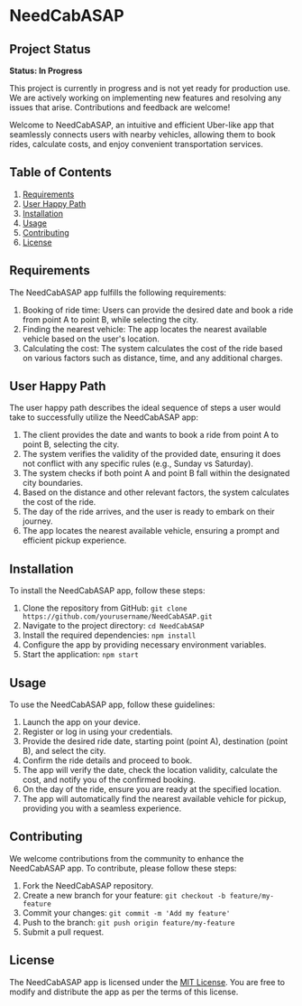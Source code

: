 # NeedCabASAP

## Project Status

**Status: In Progress**

This project is currently in progress and is not yet ready for production use. We are actively working on implementing new features and resolving any issues that arise. Contributions and feedback are welcome!


Welcome to NeedCabASAP, an intuitive and efficient Uber-like app that seamlessly connects users with nearby vehicles, allowing them to book rides, calculate costs, and enjoy convenient transportation services.

## Table of Contents
1. [Requirements](#requirements)
2. [User Happy Path](#user-happy-path)
3. [Installation](#installation)
4. [Usage](#usage)
5. [Contributing](#contributing)
6. [License](#license)

## Requirements
The NeedCabASAP app fulfills the following requirements:
1. Booking of ride time: Users can provide the desired date and book a ride from point A to point B, while selecting the city.
2. Finding the nearest vehicle: The app locates the nearest available vehicle based on the user's location.
3. Calculating the cost: The system calculates the cost of the ride based on various factors such as distance, time, and any additional charges.

## User Happy Path
The user happy path describes the ideal sequence of steps a user would take to successfully utilize the NeedCabASAP app:
1. The client provides the date and wants to book a ride from point A to point B, selecting the city.
2. The system verifies the validity of the provided date, ensuring it does not conflict with any specific rules (e.g., Sunday vs Saturday).
3. The system checks if both point A and point B fall within the designated city boundaries.
4. Based on the distance and other relevant factors, the system calculates the cost of the ride.
5. The day of the ride arrives, and the user is ready to embark on their journey.
6. The app locates the nearest available vehicle, ensuring a prompt and efficient pickup experience.

## Installation
To install the NeedCabASAP app, follow these steps:
1. Clone the repository from GitHub: `git clone https://github.com/yourusername/NeedCabASAP.git`
2. Navigate to the project directory: `cd NeedCabASAP`
3. Install the required dependencies: `npm install`
4. Configure the app by providing necessary environment variables.
5. Start the application: `npm start`

## Usage
To use the NeedCabASAP app, follow these guidelines:
1. Launch the app on your device.
2. Register or log in using your credentials.
3. Provide the desired ride date, starting point (point A), destination (point B), and select the city.
4. Confirm the ride details and proceed to book.
5. The app will verify the date, check the location validity, calculate the cost, and notify you of the confirmed booking.
6. On the day of the ride, ensure you are ready at the specified location.
7. The app will automatically find the nearest available vehicle for pickup, providing you with a seamless experience.

## Contributing
We welcome contributions from the community to enhance the NeedCabASAP app. To contribute, please follow these steps:
1. Fork the NeedCabASAP repository.
2. Create a new branch for your feature: `git checkout -b feature/my-feature`
3. Commit your changes: `git commit -m 'Add my feature'`
4. Push to the branch: `git push origin feature/my-feature`
5. Submit a pull request.

## License
The NeedCabASAP app is licensed under the [MIT License](https://opensource.org/licenses/MIT). You are free to modify and distribute the app as per the terms of this license.
